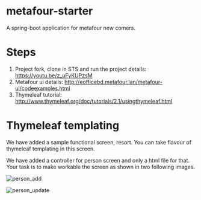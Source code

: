# metafour-starter
A spring-boot application for metafour new comers.

# Steps
1. Project fork, clone in STS and run the project details: https://youtu.be/z_uFyKUPzsM
2. Metafour ui details: http://eofficebd.metafour.lan/metafour-ui/codeexamples.html
3. Thymeleaf tutorial: http://www.thymeleaf.org/doc/tutorials/2.1/usingthymeleaf.html

# Thymeleaf templating
We have added a sample functional screen, resort. You can take flavour of thymeleaf templating in this screen.

We have added a controller for person screen and only a html file for that. Your task is to make workable the screen as shown in two following images.

![person_add](https://cloud.githubusercontent.com/assets/5810806/21497282/271c9862-cc4e-11e6-9df6-54c7ea246a75.png)

![person_update](https://cloud.githubusercontent.com/assets/5810806/21497285/2a37e4f2-cc4e-11e6-957a-3ee70459676a.png)
